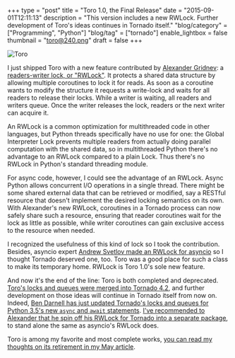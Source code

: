 +++
type = "post"
title = "Toro 1.0, the Final Release"
date = "2015-09-01T12:11:13"
description = "This version includes a new RWLock. Further development of Toro's ideas continues in Tornado itself."
"blog/category" = ["Programming", "Python"]
"blog/tag" = ["tornado"]
enable_lightbox = false
thumbnail = "toro@240.png"
draft = false
+++

<p><img style="display:block; margin-left:auto; margin-right:auto;" src="toro.png" alt="Toro" title="toro.png" border="0"   /></p>
<p>I just shipped Toro with a new feature contributed by <a href="https://github.com/alexander-gridnev">Alexander Gridnev</a>: a <a href="http://toro.readthedocs.org/en/stable/classes.html#rwlock">readers-writer lock, or "RWLock"</a>. It protects a shared data structure by allowing multiple coroutines to lock it for reads. As soon as a coroutine wants to modify the structure it requests a write-lock and waits for all readers to release their locks. While a writer is waiting, all readers and writers queue. Once the writer releases the lock, readers or the next writer can acquire it.</p>
<p>An RWLock is a common optimization for multithreaded code in other languages, but Python threads specifically have no use for one: the Global Interpreter Lock prevents multiple readers from actually doing parallel computation with the shared data, so in multithreaded Python there's no advantage to an RWLock compared to a plain Lock. Thus there's no RWLock in Python's standard threading module.</p>
<p>For async code, however, I could see the advantage of an RWLock. Async Python allows concurrent I/O operations in a single thread. There might be some shared external data that can be retrieved or modified, say a RESTful resource that doesn't implement the desired locking semantics on its own. With Alexander's new RWLock, coroutines in a Tornado process can now safely share such a resource, ensuring that reader coroutines wait for the lock as little as possible, while writer coroutines can gain exclusive access to the resource when needed.</p>
<p>I recognized the usefulness of this kind of lock so I took the contribution. Besides, asyncio expert <a href="https://github.com/aio-libs/aiorwlock">Andrew Svetlov made an RWLock for asyncio</a> so I thought Tornado deserved one, too. Toro was a good place for such a class to make its temporary home. RWLock is Toro 1.0's sole new feature.</p>
<p>And now it's the end of the line: Toro is both completed and deprecated. <a href="http://www.tornadoweb.org/en/stable/releases/v4.2.0.html#new-modules-tornado-locks-and-tornado-queues">Toro's locks and queues were merged into Tornado 4.2</a>, and further development on those ideas will continue in Tornado itself from now on. Indeed, <a href="https://github.com/tornadoweb/tornado/pull/1476">Ben Darnell has just updated Tornado's locks and queues for Python 3.5's new <code>async</code> and <code>await</code> statements</a>. <a href="https://github.com/ajdavis/toro/pull/12">I've recommended to Alexander that he spin off his RWLock for Tornado into a separate package</a>, to stand alone the same as asyncio's RWLock does.</p>
<p>Toro is among my favorite and most complete works, <a href="/blog/tornado-locks-and-queues/">you can read my thoughts on its retirement in my May article</a>.</p>
    